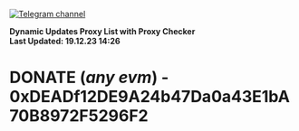 [![Telegram channel](https://img.shields.io/endpoint?url=https://runkit.io/damiankrawczyk/telegram-badge/branches/master?url=https://t.me/n4z4v0d)](https://t.me/n4z4v0d) 

**Dynamic Updates Proxy List with Proxy Checker**  
**Last Updated: 19.12.23 14:26**

# DONATE (_any evm_) - 0xDEADf12DE9A24b47Da0a43E1bA70B8972F5296F2
